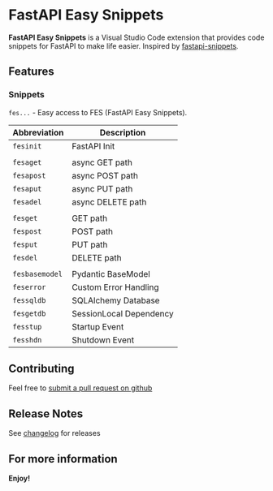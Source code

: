 # FastAPI Easy Snippets

**FastAPI Easy Snippets** is a Visual Studio Code extension that provides code snippets for FastAPI to make life easier. Inspired by [fastapi-snippets](https://github.com/damildrizzy/fastapi-snippets).

## Features

### Snippets
`fes...` - Easy access to FES (FastAPI Easy Snippets).

| Abbreviation     | Description                |
| ---------------- | -------------------------- |
| `fesinit`        | FastAPI Init               |
|                  |                            |
| `fesaget`        | async GET path             |
| `fesapost`       | async POST path            |
| `fesaput`        | async PUT path             |
| `fesadel`        | async DELETE path          |
|                  |                            |
| `fesget`         | GET path                   |
| `fespost`        | POST path                  |
| `fesput`         | PUT path                   |
| `fesdel`         | DELETE path                |
|                  |                            |
| `fesbasemodel`   | Pydantic BaseModel         |
| `feserror`       | Custom Error Handling      |
| `fessqldb`       | SQLAlchemy Database        |
| `fesgetdb`       | SessionLocal Dependency    |
| `fesstup`        | Startup Event              |
| `fesshdn`        | Shutdown Event             |


## Contributing
Feel free to [submit a pull request on github]()


## Release Notes
See [changelog](CHANGELOG.md) for releases

## For more information



**Enjoy!**
